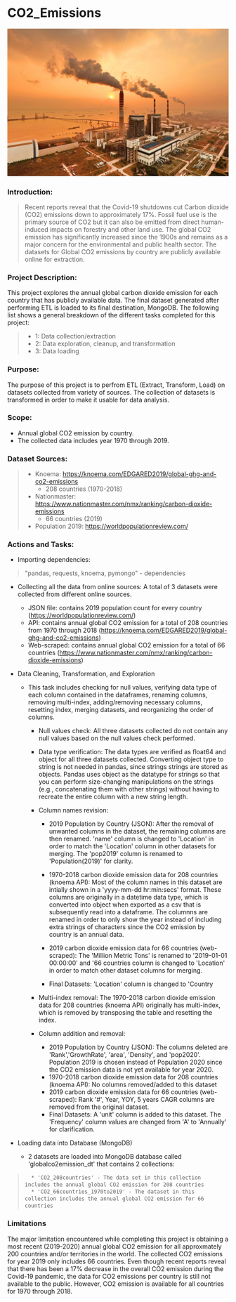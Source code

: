 # CO2_Emissions
![CO2_Emissions](Images/bra05.19.analytics-coal-emissions.jpg)

### Introduction: 
>Recent reports reveal that the Covid-19 shutdowns cut Carbon dioxide (CO2) emissions down to approximately 17%. Fossil fuel use is the primary source of CO2 but it can also be emitted from direct human-induced impacts on forestry and other land use. The global CO2 emission has significantly increased since the 1900s and remains as a major concern for the environmental and public health sector. The datasets for Global CO2 emissions by country are publicly available online for extraction.

### Project Description:
This project explores the annual global carbon dioxide emission for each country that has publicly available data. The final dataset generated after performing ETL is loaded to its final destination, MongoDB. The following list shows a general breakdown of the different tasks completed for this project: 
>   * 1: Data collection/extraction 
>   * 2: Data exploration, cleanup, and transformation
>   * 3: Data loading 

### Purpose: 
The purpose of this project is to perfrom ETL (Extract, Transform, Load) on datasets collected from variety of sources. The collection of datasets is transformed in order to make it usable for data analysis.  

### Scope: 
* Annual global CO2 emission by country.
* The collected data includes year 1970 through 2019.

### Dataset Sources: 
>* Knoema: https://knoema.com/EDGARED2019/global-ghg-and-co2-emissions 
>    * 208 countries (1970-2018)
>* Nationmaster: https://www.nationmaster.com/nmx/ranking/carbon-dioxide-emissions
>    * 66 countries (2019)
>* Population 2019: https://worldpopulationreview.com/

### Actions and Tasks: 
* Importing dependencies: 
>"pandas, requests, knoema, pymongo" - dependencies

* Collecting all the data from online sources: A total of 3 datasets were collected from different online sources. 
    * JSON file: contains 2019 population count for every country (https://worldpopulationreview.com/)
    * API: contains annual global CO2 emission for a total of 208 countries from 1970 through 2018 (https://knoema.com/EDGARED2019/global-ghg-and-co2-emissions)
    * Web-scraped: contains annual global CO2 emission for a total of 66 countries (https://www.nationmaster.com/nmx/ranking/carbon-dioxide-emissions)

* Data Cleaning, Transformation, and Exploration
    * This task includes checking for null values, verifying data type of each column contained in the dataframes, renaming columns, removing multi-index, adding/removing necessary columns, resetting index, merging datasets, and reorganizing the order of columns. 

        * Null values check: 
            All three datasets collected do not contain any null values based on the null values check performed. 

        * Data type verification: 
            The data types are verified as float64 and object for all three datasets collected. Converting object type to string is not needed in pandas, since strings   strings are stored as objects. Pandas uses object as the datatype for strings so that you can perform size-changing manipulations on the strings (e.g., concatenating them with other strings) without having to recreate the entire column with a new string length.

        * Column names revision:
            * 2019 Population by Country (JSON): After the removal of unwanted columns in the dataset, the remaining columns are then renamed. 'name' column is changed to 'Location' in order to match the 'Location' column in other datasets for merging. The 'pop2019' column is renamed to 'Population(2019)' for clarity. 

            * 1970-2018 carbon dioxide emission data for 208 countries (knoema API): Most of the column names in this dataset are intially shown in a 'yyyy-mm-dd hr:min:secs' format. These columns are originally in a datetime data type, which is converted into object when exported as a csv that is subsequently read into a dataframe. The columnns are renamed in order to only show the year instead of including extra strings of characters since the CO2 emission by country is an annual data. 

            * 2019 carbon dioxide emission data for 66 countries (web-scraped): The 'Million Metric Tons' is renamed to '2019-01-01 00:00:00' and '66 countries column is changed to 'Location' in order to match other dataset columns for merging. 

            * Final Datasets: 'Location' column is changed to 'Country

        * Multi-index removal: The 1970-2018 carbon dioxide emission data for 208 countries (knoema API) originally has multi-index, which is removed by transposing the table and resetting the index. 

        * Column addition and removal: 
            * 2019 Population by Country (JSON):
                The columns deleted are 'Rank','GrowthRate', 'area', 'Density', and 'pop2020'. Population 2019 is chosen instead of Population 2020 since the CO2 emission data is not yet available for year 2020. 
            * 1970-2018 carbon dioxide emission data for 208 countries (knoema API): 
                No columns removed/added to this dataset
            * 2019 carbon dioxide emission data for 66 countries (web-scraped): 
                Rank '#', Year, YOY, 5 years CAGR columns are removed from the original dataset. 
            * Final Datasets:
                A 'unit' column is added to this dataset. The 'Frequency' column values are changed from 'A' to 'Annually' for clarification. 

* Loading data into Database (MongoDB)
    * 2 datasets are loaded into MongoDB database called 'globalco2emission_dt' that contains 2 collections: 
>       * 'CO2_208countries' - The data set in this collection includes the annual global CO2 emission for 208 countries 
>       * 'CO2_66countries_1970to2019' - The dataset in this collection includes the annual global CO2 emission for 66 countries 

### Limitations 
The major limitation encountered while completing this project is obtaining a most recent (2019-2020) annual global CO2 emission for all approxmately 200 countries and/or territories in the world. The collected CO2 emissions for year 2019 only includes 66 countries. Even though recent reports reveal that there has been a 17% decrease in the overall CO2 emission during the Covid-19 pandemic, the data for CO2 emissions per country is still not available to the public. However, CO2 emission is available for all countries for 1970 through 2018. 

